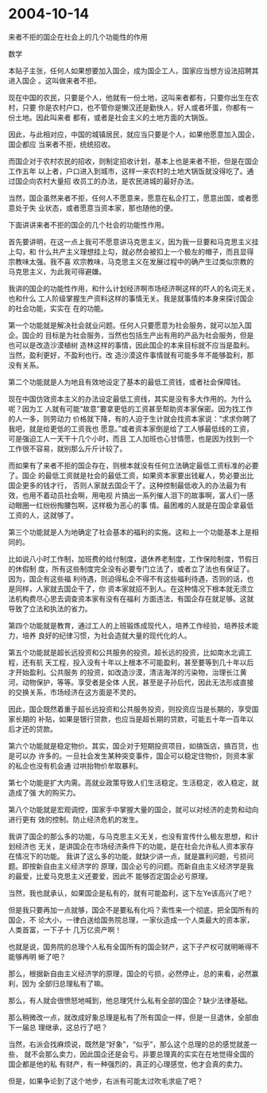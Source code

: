 # 2004-10-14

来者不拒的国企在社会上的几个功能性的作用 

数学

本贴子主张，任何人如果想要加入国企，成为国企工人，国家应当想方设法招聘其进入国企 。这叫做来者不拒。 

现在中国的农民，只要是个人，他就有一份土地，这叫来者都有，只要你出生在农村，只要 你是农村户口，也不管你是懒汉还是勤快人，好人或者坏蛋，你都有一份土地。因此叫来者 都有，或者是社会主义的土地方面的大锅饭。 

因此，与此相对应，中国的城镇居民，就应当只要是个人，如果他愿意加入国企，国企都应 当来者不拒，统统招收。 

而国企对于农村农民的招收，则制定招收计划，基本上也是来者不拒，但是在国企工作五年 以上者，户口进入到城市，这样一来农村的土地大锅饭就没得吃了。通过国企向农村大量招 收员工的办法，是农民进城的最好办法。 

当然，国企虽然来者不拒，任何人不愿意来，愿意在私企打工，愿意出国，或者愿意处于失 业状态，或者愿意当资本家，那也随他的便。 

下面讲讲来者不拒的国企的几个社会的功能性作用。 

首先要讲明，在这一点上我可不愿意讲马克思主义，因为我一旦要和马克思主义挂上勾，和 什么共产主义理想挂上勾，就必然会被扣上一个极左的帽子，而且显得宗教味太强。我不喜 欢宗教味，马克思主义在发展过程中的确产生过类似宗教的马克思主义，为此我可得避嫌。

我讲的国企的功能性作用，和什么计划经济啊市场经济啊这样的吓人的名词无关，也和什么 工人阶级掌握生产资料这样的事情无关。我是就事情的本身来探讨国企的社会功能，实实在 在的功能。 

第一个功能就是解决社会就业问题。任何人只要愿意为社会服务，就可以加入国企。国企的 目标是为社会服务，当然也包括生产出有用的产品为社会服务，但是也可以是改造沙漠植树 造林这样的事情，因此国企的本来目标就不应当是盈利。当然，盈利更好，不盈利也行。改 造沙漠这件事情就有可能多年不能够盈利，那没有关系。 

第二个功能就是人为地且有效地设定了基本的最低工资钱，或者社会保障钱。 

现在中国仿效资本主义的办法设定最低工资线，其实是没有多大作用的。为什么呢？因为工 人就有可能“故意”要拿更低的工资甚至帮助资本家保密。因为找工作的人一多，则劳动力 价格就下降，有的人迫于生计就会找资本家说：“求求你聘了我吧，就是给更低的工资我也 愿意。”或者资本家倒是给了工人够最低线的工资，可是强迫工人一天干十几个小时，而且 工人加班也心甘情愿，也是因为找到一个工作很不容易，就别那么斤斤计较了。 

而如果有了来者不拒的国企存在，则根本就没有任何立法确定最低工资标准的必要了。国企 的最低工资就是社会的最低工资，如果资本家要出钱雇人，势必要出比国企更多的钱才行， 否则人家就去国企干了。这种控制最低收入的办法最为有效，也用不着动员社会啊，用电视 片搞出一系列催人泪下的故事啊，富人们一感动眼圈一红纷纷掏腰包啊，这样极为恶心的事 情。最困难的人就是在国企拿最低工资的人，这就够了。 

第三个功能就是人为地确定了社会基本的福利的实施。这和上一个功能基本上是相同的。 

比如说八小时工作制，加班费的给付制度，退休养老制度，工作保险制度，节假日的休假制 度，所有这些制度完全没有必要专门立法了，或者立了法也有保证了。因为，国企有这些福 利待遇，则迫得私企不得不有这些福利待遇，否则的话，也是同样，人家就去国企干了，你 资本家就招不到人。在这种情况下根本就无须立法机构费尽心思去调查资本家有没有在福利 方面违法，有国企存在就足够。这就导致了立法和执法的省力。 

第四个功能就是教育，通过工人的上班锻炼成现代人，培养工作经验，培养技术能力，培养 良好的纪律习惯，为社会造就大量的现代化的人。 

第五个功能就是超长远投资和公共服务的投资。超长远的投资，比如南水北调工程，还有航 天工程，投入没有十年以上根本不可能盈利，甚至要等到几十年以后才开始盈利。公共服务 的投资，如改造沙漠，清洁海洋的污染物，治理长江黄河，动物保护，等等。享受者是全体 人民，甚至是子孙后代，因此无法形成直接的交换关系，市场经济在这方面是不灵的。 

因此，国企既然着重于超长远投资和公共服务投资，则投资应当是长期的，享受国家长期的 补贴，如果是银行贷款，也应当是超长期的贷款，可能五十年一百年以后才还的贷款。 

第六个功能就是稳定物价。其实，国企对于短期投资项目，如搞饭店，搞百货，也是可以办 许多的。一旦社会发生某种突变事件，国企可以稳定住物价，则资本家的私企也没有机会通 过哄抬物价牟取暴利。 

第七个功能是扩大内需。高就业政策导致人们生活稳定。生活稳定，收入稳定，就造成了强 大的购买力。 

第八个功能就是宏观调控，国家手中掌握大量的国企，就可以对经济的走势和动向进行更有 效的控制。防止经济危机的发生。 

我讲了国企的那么多的功能，与马克思主义无关，也没有宣传什么极左思想，和计划经济也 无关，是讲国企在市场经济条件下的功能，是在社会允许私人资本家存在情况下的功能。  我讲了这么多的功能，就缺少讲一点，就是赢利问题，亏损问题。即按新自由主义经济学的 原理，国企必亏的问题。而新自由主义经济学是我的最爱，比爱马克思主义还要爱，因此不 能够否定国企必亏原理。 

当然，我也就承认，如果国企是私有的，就有可能盈利，这下左Ye该高兴了吧？ 

但是我只要再加一点就够，国企不是要私有化吗？索性来一个彻底，把全国所有的国企，不 论大小，一律白送给国务院总理，一家伙造成一个人类最大的资本家，人类首富，一下子十 几万亿资产啊！ 

也就是说，国务院的总理个人私有全国所有的国企财产，这下子产权可就明晰得不能够再明 蜥了吧？ 

那么，根据新自由主义经济学的原理，国企的亏损，必然停止，总的来看，必然赢利，因为 全部归总理私有了嘛。 

那么，有人就会很愤怒地喊到，他总理凭什么私有全部的国企？缺少法律基础。 

那么稍微改一点，就改成好象总理是私有了所有国企一样，但是一旦退休，全部由下一届总 理继承，这总行了吧？ 

当然，右派会找麻烦说，既然是“好象”，“似乎”，那么这个总理的总的感觉就差一些， 就不会那么卖力，因此国企还是会亏。非要总理真的实实在在地觉得全国的国企都是他的私 有财产，有一种强烈的，真正的心理感觉，他才会真的卖力。 

但是，如果争论到了这个地步，右派有可能太过吹毛求疵了吧？
